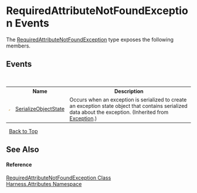 # RequiredAttributeNotFoundException Events
 

The <a href="b2eb5e40-6f52-440e-06c6-518f27cc26b4">RequiredAttributeNotFoundException</a> type exposes the following members.


## Events
&nbsp;<table><tr><th></th><th>Name</th><th>Description</th></tr><tr><td>![Protected event](media/protevent.gif "Protected event")</td><td><a href="http://msdn2.microsoft.com/en-us/library/ee332915" target="_blank">SerializeObjectState</a></td><td>
Occurs when an exception is serialized to create an exception state object that contains serialized data about the exception.
 (Inherited from <a href="http://msdn2.microsoft.com/en-us/library/c18k6c59" target="_blank">Exception</a>.)</td></tr></table>&nbsp;
<a href="#requiredattributenotfoundexception-events">Back to Top</a>

## See Also


#### Reference
<a href="b2eb5e40-6f52-440e-06c6-518f27cc26b4">RequiredAttributeNotFoundException Class</a><br /><a href="e9acb697-e625-8aa0-4332-46fa91ea9cda">Harness.Attributes Namespace</a><br />